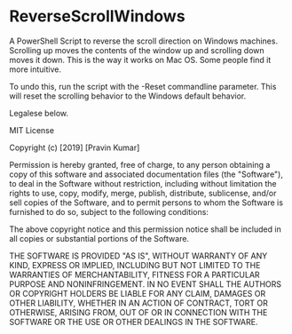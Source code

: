 # ReverseScrollWindows
A PowerShell Script to reverse the scroll direction on Windows machines. Scrolling up moves the contents of the window up and scrolling down moves it down. This is the way it works on Mac OS. Some people find it more intuitive.

To undo this, run the script with the -Reset commandline parameter. This will reset the scrolling behavior to the Windows default behavior.

Legalese below.

MIT License

Copyright (c) [2019] [Pravin Kumar]

Permission is hereby granted, free of charge, to any person obtaining a copy
of this software and associated documentation files (the "Software"), to deal
in the Software without restriction, including without limitation the rights
to use, copy, modify, merge, publish, distribute, sublicense, and/or sell
copies of the Software, and to permit persons to whom the Software is
furnished to do so, subject to the following conditions:

The above copyright notice and this permission notice shall be included in all
copies or substantial portions of the Software.

THE SOFTWARE IS PROVIDED "AS IS", WITHOUT WARRANTY OF ANY KIND, EXPRESS OR
IMPLIED, INCLUDING BUT NOT LIMITED TO THE WARRANTIES OF MERCHANTABILITY,
FITNESS FOR A PARTICULAR PURPOSE AND NONINFRINGEMENT. IN NO EVENT SHALL THE
AUTHORS OR COPYRIGHT HOLDERS BE LIABLE FOR ANY CLAIM, DAMAGES OR OTHER
LIABILITY, WHETHER IN AN ACTION OF CONTRACT, TORT OR OTHERWISE, ARISING FROM,
OUT OF OR IN CONNECTION WITH THE SOFTWARE OR THE USE OR OTHER DEALINGS IN THE
SOFTWARE.
